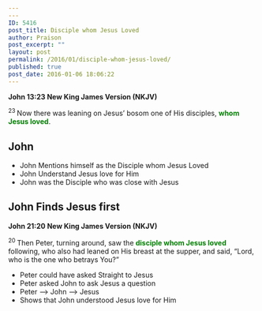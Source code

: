 ```yaml
---
---
ID: 5416
post_title: Disciple whom Jesus Loved
author: Praison
post_excerpt: ""
layout: post
permalink: /2016/01/disciple-whom-jesus-loved/
published: true
post_date: 2016-01-06 18:06:22
---
```

<strong><span class="passage-display-bcv">John 13:23
</span><span class="passage-display-version">New King James Version (NKJV)</span></strong>

<span id="en-NKJV-26654" class="text John-13-23"><sup class="versenum">23 </sup>Now there was leaning on Jesus’ bosom one of His disciples, <span style="color: #008000;"><strong>whom Jesus loved</strong></span>.</span>
<h2><strong>John</strong></h2>
<ul>
	<li>John Mentions himself as the Disciple whom Jesus Loved</li>
	<li>John Understand Jesus love for Him</li>
	<li>John was the Disciple who was close with Jesus</li>
</ul>
<h2><strong>John Finds Jesus first</strong></h2>
<strong><span class="passage-display-bcv">John 21:20
</span><span class="passage-display-version">New King James Version (NKJV)</span></strong>

<sup class="versenum">20 </sup>Then Peter, turning around, saw the <span style="color: #008000;"><strong>disciple whom Jesus loved</strong></span> following, who also had leaned on His breast at the supper, and said, “Lord, who is the one who betrays You?”
<ul>
	<li>Peter could have asked Straight to Jesus</li>
	<li>Peter asked John to ask Jesus a question</li>
	<li>Peter --&gt; John --&gt; Jesus</li>
	<li>Shows that John understood Jesus love for Him</li>
</ul>